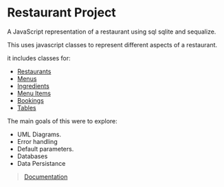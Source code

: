 # Restaurant Project

A JavaScript representation of a restaurant using sql sqlite and sequalize.

This uses javascript classes to represent different aspects of a restaurant.

it includes classes for:
  - [Restaurants](docs/Booking.md)
  - [Menus](docs/Menu.md)
  - [Ingredients](docs/Ingredient.md)
  - [Menu Items](docs/Item.md)
  - [Bookings](docs/Booking.md)
  - [Tables](docs/Table.md)

The main goals of this were to explore:
  - UML Diagrams.
  - Error handling
  - Default parameters.
  - Databases
  - Data Persistance

> [Documentation](docs/index.md)
